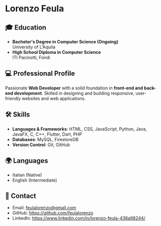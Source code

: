 # Lorenzo Feula

## 🎓 Education
- **Bachelor's Degree in Computer Science (Ongoing)**  
  University of L'Aquila  
- **High School Diploma in Computer Science**  
  ITI Pacinotti, Fondi  

## 💻 Professional Profile
Passionate **Web Developer** with a solid foundation in **front-end and back-end development**. Skilled in designing and building responsive, user-friendly websites and web applications.

## 🛠️ Skills
- **Languages & Frameworks**: HTML, CSS, JavaScript, Python, Java, JavaFX, C, C++, Flutter, Dart, PHP
- **Databases**: MySQL, FirestoreDB
- **Version Control**: Git, GitHub  

## 🌍 Languages
- Italian (Native)  
- English (Intermediate)  

## 📧 Contact
- Email: feulalorenzo@gmail.com
- GitHub: https://github.com/feulalorenzo
- LinkedIn: https://www.linkedin.com/in/lorenzo-feula-438a98244/
